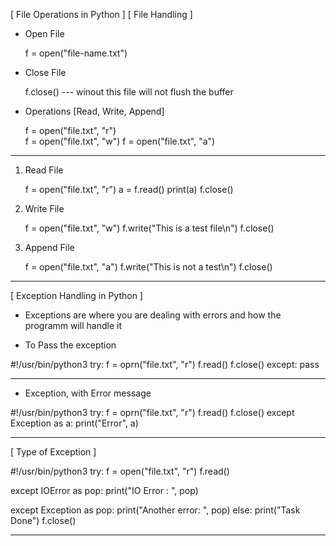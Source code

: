 
[ File Operations in Python ]
[ File Handling ]

- Open File 
	
	f = open("file-name.txt")

- Close File 

	f.close()										--- winout this file will not flush the buffer

- Operations [Read, Write, Append]

	f = open("file.txt", "r")	
 	f = open("file.txt", "w")
 	f = open("file.txt", "a")

------------------------------------------------------------------------------------------

1. Read File 

	f = open("file.txt", "r")
	a = f.read()
	print(a)
	f.close()

2. Write File 
	
	f = open("file.txt", "w")
	f.write("This is a test file\n")
	f.close()

3. Append File 

	f = open("file.txt", "a")
	f.write("This is not a test\n")
	f.close()

______________________________________________________________________________________________________________


[ Exception Handling in Python ]

- Exceptions are where you are dealing with errors and how the programm will handle it

- To Pass the exception

#!/usr/bin/python3
try:
	f = oprn("file.txt", "r")
	f.read()
	f.close()
except:
	pass

---------------------------------------

- Exception, with Error message

#!/usr/bin/python3
try:
	f = oprn("file.txt", "r")
	f.read()
	f.close()
except Exception as a:
	print("Error", a)

-----------------------------------------------------------

[ Type of Exception ]

#!/usr/bin/python3
try:
	f = open("file.txt", "r")
	f.read()

except IOError as pop:
	print("IO Error : ", pop)

except Exception as pop:
	print("Another error: ", pop)
else:
	print("Task Done")
	f.close() 

--------------------------------------------------
